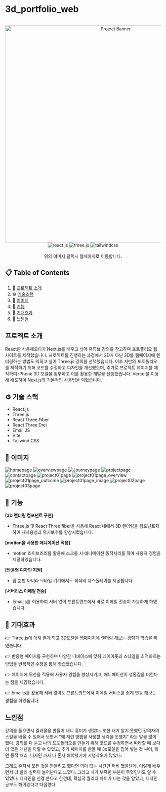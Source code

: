 # 3d_portfolio_web

<div align="center">
  <br />
    <a href="https://3dportfolio-five-wine.vercel.app/" target="_blank">
      <img src="https://github.com/user-attachments/assets/9d3fcd19-70cc-429b-8ead-8399ec60d1ab" alt="Project Banner" width=700 >
    </a>
  <br />

  <div>
    <img src="https://img.shields.io/badge/-React_JS-black?style=for-the-badge&logoColor=white&logo=react&color=61DAFB" alt="react.js" />
    <img src="https://img.shields.io/badge/-Three_JS-black?style=for-the-badge&logoColor=white&logo=threedotjs&color=000000" alt="three.js" />
    <img src="https://img.shields.io/badge/-Tailwind_CSS-black?style=for-the-badge&logoColor=white&logo=tailwindcss&color=06B6D4" alt="tailwindcss" />
  </div>

<br />
   <div align="center" >
    위의 이미지 클릭시 웹페이지로 이동합니다.
    </div>
</div>

## 📋 <a name="table">Table of Contents</a>

1. 🤖 [프로젝트 소개](#introduction)
2. ⚙️ [기술스택](#tech-stack)
3. 🤸 [이미지](#image)
4. 🔋  [기능](#features)
5. 🚀 [기대효과](#more)
6. 🔗 [느낀점](#links)

## <a name="introduction">프로젝트 소개</a>

React만 사용해오다가 Next.js를 배우고 싶어 유튜브 강의를 참고하며 포트폴리오 웹사이트를 제작했습니다. 
프로젝트를 진행하는 과정에서 2D가 아닌 3D를 웹페이지에 렌더링하는 방법도 익히고 싶어 Three.js 강의를 선택했습니다. 
이후 저만의 포토폴리오를 제작하기 위해 코드를 수정하고 디자인을 개선했으며, 추가로 프로젝트 페이지를 제작하여 iPhone 3D 모델을 첨부하고 이를 활용한 개발을 진행했습니다. Vercel을 이용해 배포하며 Next.js의 기본적인 사용법을 익혔습니다.


## <a name="tech-stack">⚙️ 기술 스택</a>

- React.js
- Three.js
- React Three Fiber
- React Three Drei
- Email JS
- Vite
- Tailwind CSS

## <a name="image">🤸 이미지</a>

 <div>
    <img src="https://github.com/user-attachments/assets/bda086d5-6487-41fb-9635-ae57789bf7d7" alt="homepage" />
    <img src="https://github.com/user-attachments/assets/f4b77fc8-043e-41fd-85b1-183e12762fba" alt="overviewpage" />
    <img src="https://github.com/user-attachments/assets/8526d9ba-dcfc-44ad-b09f-2a6e3d06dca7" alt="Journeypage" />
   <img src="https://github.com/user-attachments/assets/491ad50f-b4c9-4671-bab8-76592c8c7b73" alt="projectpage" />
   <img src="https://github.com/user-attachments/assets/dbb88a62-574e-4cf3-9259-99bb606c83e7" alt="contactpage" />
   <img src="https://github.com/user-attachments/assets/a27ccc3a-a408-4788-9b0a-d658611a1399" alt="project01page" />
   <img src="https://github.com/user-attachments/assets/5f43bec3-3fbc-438e-b1b8-b75861d1d8d2" alt="project01page_overview" />
   <img src="https://github.com/user-attachments/assets/c71c2b4f-5d85-4687-9e58-5a2a8838461a" alt="project01page_outcome" />
   <img src="https://github.com/user-attachments/assets/9701d13e-6b2e-4a56-b7ee-c96c4b7d93a0" alt="project01page_image" />
   <img src="https://github.com/user-attachments/assets/d3ca5b73-6285-414a-ad8d-963d90b25bbd" alt="project02page" />
   <img src="https://github.com/user-attachments/assets/0e5c9f20-caee-4011-b973-486ad57ace50" alt="project03page" />


  </div>


## <a name="features">🔋 기능</a>

**[3D 랜더링 컴포넌트 구현]**   

- Three.js 및 React Three fiber을 사용해 React 내에서 3D 렌더링을 컴포넌트화하여 재사용성과 유지보수를 향상시켰습니다.    


**[motion을 사용한 애니메이션 적용]**   

- motion 라이브러리를 활용해 스크롤 시 애니메이션 동작처리를 하여 사용자 경험을 제공하였습니다. 


**[반응형 디자인 지원]**   

- 웹 뿐만 아니라 모바일 기기에서도 최적의 디스플레이를 제공합니다.





**[서버리스 이메일 전송]**   

- Emailjs를 이용하여 서버 없이 프론트엔드에서 바로 이메일 전송이 가능하게 하였습니다.


## <a name="features">🚀 기대효과</a>

👉 Three.js에 대해 알게 되고  3D모델을 웹페이지에 렌더링 해보는 경험과 학습을 하였습니다. 

👉 반응형 페이지를 구현하며 다양한 디바이스에 맞춰 레이아웃과 스타일을 최적화하는 방법을 반복적인 수정을 통해 학습했습니다.

👉 페이지에 모션을 적용해 사용자 경험을 향상시키고, 애니메이션이 생동감을 더한다는 점을 체감했습니다. 

👉 Emailjs를 활용해 서버 없이도 프론트엔드에서 이메일 서비스를 쉽게 연동 해보는 경험을 하였습니다.




## <a name="link">느낀점</a>

강의를 들으면서 결과물을 만들어 내니 흥미가 생겼다.
또한 내가 알지 못했던 강의자의 스킬을 배울 수 있어서 보면서 "왜 저런 방법을 사용할 생각을 못했지" 라는 말을 많이 했다.
강의를 다 듣고 나의 포토폴리오를 만들기 위해 코드를 수정하면서 따라할 때 보다 더 많은 개념을 익힐 수 있었고,
추가 페이지를 만들 때 3d모델을 집어 넣는 것 부터, 화면 동적 처리, 디자인 까지 다 혼자 해야했기에 시행착오가 많았다.

그래도 혼자서 모든 것을 만들려고 했다면 의미 없는 시간만 허비 했을텐데, 이렇게 배우면서 더 빨리 실력이 늘어난다고 느꼈다.
그리고 내가 부족한 부분이 무엇인지도 알 수 있었다. 디자인을 신경 쓴다고 한건데, 확실히 퀄리티 차이가 나는 것을 알았고,
디자인 공부도 해야겠다고 다짐했다.

